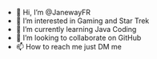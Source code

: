 - 👋 Hi, I’m @JanewayFR
- 👀 I’m interested in Gaming and Star Trek 
- 🌱 I’m currently learning Java Coding 
- 💞️ I’m looking to collaborate on GitHub
- 📫 How to reach me  just DM me 

<!---
JanewayFR/JanewayFR is a ✨ special ✨ repository because its `README.md` (this file) appears on your GitHub profile.
You can click the Preview link to take a look at your changes.
--->
